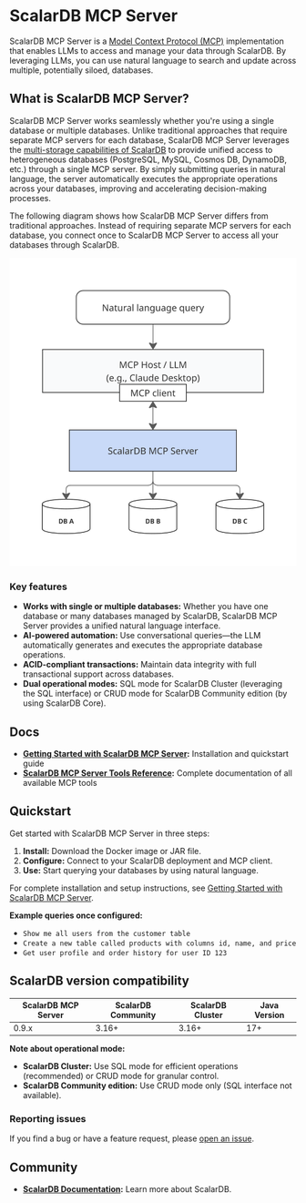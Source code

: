 # ScalarDB MCP Server

ScalarDB MCP Server is a [Model Context Protocol (MCP)](https://modelcontextprotocol.io/) implementation that enables LLMs to access and manage your data through ScalarDB. By leveraging LLMs, you can use natural language to search and update across multiple, potentially siloed, databases.

## What is ScalarDB MCP Server?

ScalarDB MCP Server works seamlessly whether you're using a single database or multiple databases. Unlike traditional approaches that require separate MCP servers for each database, ScalarDB MCP Server leverages the [multi-storage capabilities of ScalarDB](https://scalardb.scalar-labs.com/docs/latest/multi-storage-transactions) to provide unified access to heterogeneous databases (PostgreSQL, MySQL, Cosmos DB, DynamoDB, etc.) through a single MCP server. By simply submitting queries in natural language, the server automatically executes the appropriate operations across your databases, improving and accelerating decision-making processes.

The following diagram shows how ScalarDB MCP Server differs from traditional approaches. Instead of requiring separate MCP servers for each database, you connect once to ScalarDB MCP Server to access all your databases through ScalarDB.

<img src="docs/images/architecture.png" alt="ScalarDB MCP Server Architecture" width="800">

### Key features

- **Works with single or multiple databases:** Whether you have one database or many databases managed by ScalarDB, ScalarDB MCP Server provides a unified natural language interface.
- **AI-powered automation:** Use conversational queries—the LLM automatically generates and executes the appropriate database operations.
- **ACID-compliant transactions:** Maintain data integrity with full transactional support across databases.
- **Dual operational modes:** SQL mode for ScalarDB Cluster (leveraging the SQL interface) or CRUD mode for ScalarDB Community edition (by using ScalarDB Core).

## Docs

* **[Getting Started with ScalarDB MCP Server](https://scalardb.scalar-labs.com/docs/latest/scalardb-mcp-server/getting-started):** Installation and quickstart guide
* **[ScalarDB MCP Server Tools Reference](https://scalardb.scalar-labs.com/docs/latest/scalardb-mcp-server/tools-reference):** Complete documentation of all available MCP tools

## Quickstart

Get started with ScalarDB MCP Server in three steps:

1. **Install:** Download the Docker image or JAR file.
2. **Configure:** Connect to your ScalarDB deployment and MCP client.
3. **Use:** Start querying your databases by using natural language.

For complete installation and setup instructions, see [Getting Started with ScalarDB MCP Server](https://scalardb.scalar-labs.com/docs/latest/scalardb-mcp-server/getting-started).

**Example queries once configured:**

- `Show me all users from the customer table`
- `Create a new table called products with columns id, name, and price`
- `Get user profile and order history for user ID 123`

## ScalarDB version compatibility

| ScalarDB MCP Server | ScalarDB Community | ScalarDB Cluster | Java Version |
|---------------------|--------------------|------------------|--------------|
| 0.9.x               | 3.16+              | 3.16+            | 17+          |

**Note about operational mode:**
- **ScalarDB Cluster:** Use SQL mode for efficient operations (recommended) or CRUD mode for granular control.
- **ScalarDB Community edition:** Use CRUD mode only (SQL interface not available).

### Reporting issues

If you find a bug or have a feature request, please [open an issue](https://github.com/scalar-labs/scalardb-mcp-server/issues).

## Community

- **[ScalarDB Documentation](https://scalardb.scalar-labs.com/):** Learn more about ScalarDB.
